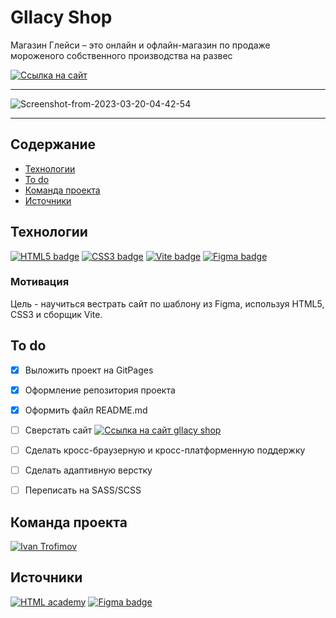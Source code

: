 # Gllacy Shop
Магазин Глейси – это онлайн и офлайн-магазин по продаже мороженого собственного производства на развес

[![Ссылка на сайт](https://img.shields.io/badge/-WEBSITE-%23222222?logo=GitHub%20Pages)](https://impudens.github.io/gllacy-shop/)

***

<img src="https://i.ibb.co/qD34Hn4/Screenshot-from-2023-03-20-04-42-54.png" alt="Screenshot-from-2023-03-20-04-42-54" border="0">

***

## Содержание
- [Технологии](#технологии)
- [To do](#to-do)
- [Команда проекта](#команда-проекта)
- [Источники](#Источники)

## Технологии
[![HTML5 badge](https://img.shields.io/badge/-HTML5-%23003?logo=html5)](http://htmlbook.ru/html5/)
[![CSS3 badge](https://img.shields.io/badge/-CSS3-%23003?logo=CSS3&logoColor=%231572B6)](https://html5book.ru/css-css3/)
[![Vite badge](https://img.shields.io/badge/-Vite-%23003?color=%23FFC119&logo=vite)](https://vitejs.dev/)
[![Figma badge](https://img.shields.io/badge/-Figma-%23003?logo=Figma&logoColor=%23F24E1E)](https://www.figma.com/)

### Мотивация
Цель - научиться вестрать сайт по шаблону из Figma, используя HTML5, CSS3 и сборщик Vite.

## To do
- [x] Выложить проект на GitPages
- [x] Оформление репозитория проекта
- [x] Оформить файл README.md
- [ ] Сверстать сайт [![Ссылка на сайт gllacy shop](https://img.shields.io/badge/-Gllacy_shop-%23FF2F64)](https://impudens.github.io/gllacy-shop/)
- [ ] Сделать кросс-браузерную и кросс-платформенную поддержку
- [ ] Сделать адаптивную верстку
- [ ] Переписать на SASS/SCSS






## Команда проекта
[![Ivan Trofimov](https://img.shields.io/badge/-Ivan%20Trofimov-black?logo=GitHub)](https://github.com/impudens)

## Источники
[![HTML academy](https://img.shields.io/badge/-HTML_academy-informational?color=white&logo=HTMLAcademy&logoColor=%23302683)](https://htmlacademy.ru/profession/frontender)
[![Figma badge](https://img.shields.io/badge/-Шаблон_проекта_--_gllacy_shop-%23003?logo=Figma&logoColor=%23F24E1E)](https://www.figma.com/file/JUSym1NxPH9pBOuZTBbf0V/HTML-1-%2F-%D0%94%D0%B5%D0%B2%D0%B0%D0%B9%D1%81-(35)-(Copy)?t=38980ufdxEvsM79G-1)
